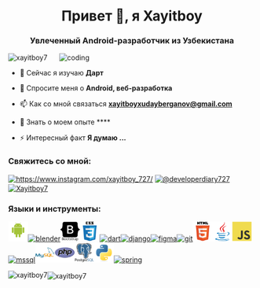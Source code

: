 <h1 align="center">Привет 👋, я Xayitboy</h1>
<h3 align="center">Увлеченный Android-разработчик из Узбекистана</h3>


<p> <img width="400" align="right"src="https://camo.githubusercontent.com/82f491f0f34bdd7b0082f9e122f254a05ac1e3eda4c974761727877fefd11350/68747470733a2f2f692e70696e696d672e636f6d2f6f726967696e616c732f65312f31662f38352f65313166383532396632313531633036383831656534633938616661656337322e676966" alt="coding" /> </p>
<p align="left"> <img src="https://komarev.com/ghpvc/?username=xayitboy7&label=Profile%20views&color=0e75b6&style=flat" alt="xayitboy7" /> </p>

- 🌱 Сейчас я изучаю **Дарт**

- 💬 Спросите меня о **Android, веб-разработка**

- 📫 Как со мной связаться **xayitboyxudayberganov@gmail.com**

- 📄 Знать о моем опыте ****

- ⚡ Интересный факт **Я думаю ...**

<h3 align="left">Свяжитесь со мной:</h3>
<p align="left">
<a href="https://instagram.com/https://www.instagram.com/xayitboy_727/" target="blank"><img align="center" src="https://raw.githubusercontent.com/rahuldkjain/github-profile-readme-generator/master/src/images/icons/Social/instagram.svg" alt="https://www.instagram.com/xayitboy_727/" height="30" width="40" /></a>
<a href="https://www.youtube.com/c/@Developerdiary727" target="blank"><img align="center" src="https://raw.githubusercontent.com/rahuldkjain/github-profile-readme-generator/master/src/images/icons/Social/youtube.svg" alt="@developerdiary727" height="30" width="40" /></a>
<a href="https://discord.gg/Xayitboy7" target="blank"><img align="center" src="https://raw.githubusercontent.com/rahuldkjain/github-profile-readme-generator/master/src/images/icons/Social/discord.svg" alt="Xayitboy7" height="30" width="40" /></a></p>

<h3 align="left">Языки и инструменты:</h3>
<p align="left"><a href="https://developer.android.com" target="blank" rel="noreferrer"> <img src="https://raw.githubusercontent.com/devicons/devicon/master/icons/android/android-original-wordmark.svg" alt="android" width="40" height="40"/></a><a href="https://www.blender.org/" target="blank" rel="noreferrer"><img src="https://download.blender.org/branding/community/blender_community_badge_white.svg" alt="blender" width="40" height="40"/></a><a href="https://getbootstrap.com" target="_blank" rel="noreferrer"><img src="https://raw.githubusercontent.com/devicons/devicon/master/icons/bootstrap/bootstrap-plain-wordmark.svg" alt="bootstrap" width="40" height="40"/></a><a href="https://www.w3schools.com/css/" target="_blank" rel="noreferrer"><img src="https://raw.githubusercontent.com/devicons/devicon/master/icons/css3/css3-original-wordmark.svg" alt="css3" width="40" height="40"/></a><a href="https://dart.dev" target="_blank" rel="noreferrer"><img src="https://www.vectorlogo.zone/logos/dartlang/dartlang-icon.svg" alt="dart" width="40" height="40"/></a><a href="https://www .djangoproject.com/" target="_blank" rel="noreferrer"><img src="https://cdn.worldvectorlogo.com/logos/django.svg" alt="django" width="40" height= "40"/></a><a href="https://www.figma.com/" target="blank" rel="noreferrer"><img src="https://www.vectorlogo.zone/logos/figma/figma-icon.svg" alt="figma" width="40" height="40"/></a><a href="https://git-scm.com/" target= "blank" rel="noreferrer"><img src="https://www.vectorlogo.zone/logos/git-scm/git-scm-icon.svg" alt="git" width="40" height= "40"/></a><a href="https://www.w3.org/html/" target="_blank" rel="noreferrer"><img src="https://raw.githubusercontent.com/devicons/devicon/master/icons/html5/html5-original-wordmark.svg" alt="html5" width="40" height="40"/></a><a href="https:/ /www.java.com" target="blank" rel="noreferrer"><img src="https://raw.githubusercontent.com/devicons/devicon/master/icons/java/java-original.svg" alt="java " width="40" height="40"/></a><a href="https://developer.mozilla.org/en-US/docs/Web/JavaScript" target="_blank" rel=" noreferrer"><img src="https://raw.githubusercontent.com/devicons/devicon/master/icons/javascript/javascript-original.svg" alt="javascript" width="40" height="40"/></a><a href="https://www.microsoft.com/en-us/sql-server" target="_blank" rel="noreferrer"><img src="https://www.svgrepo.com/show/303229/microsoft-sql-server-logo.svg" alt="mssql" width="40" height="40"/></a><a href="https://www. mysql.com/" target="blank" rel="noreferrer"><img src="https://raw.githubusercontent.com/devicons/devicon/master/icons/mysql/mysql-original-wordmark.svg" alt ="mysql" width="40" height="40"/></a><a href="https://www.php.net" target="blank" rel="noreferrer"><img src="https://raw.githubusercontent.com/devicons/devicon/master/icons/php/php-original.svg" alt="php" width="40" height="40"/></a><a href="https://www.postgresql.org" target="_blank" rel="noreferrer"><img src="https://raw.githubusercontent.com/devicons/devicon/master/icons/postgresql/postgresql-original-wordmark.svg" alt="postgresql" width="40" height="40"/></a><a href="https://www.python.org" target="_blank" rel="noreferrer"><img src="https://raw.githubusercontent.com/devicons/devicon/master/icons/python/python-original.svg" alt="python" width="40" height="40" /></a><a href="https://spring.io/" target="blank" rel="noreferrer"><img src="https://www.vectorlogo.zone/logos/springio/springio-icon.svg" alt="spring" width="40" height="40"/></a></p> 

<p><img align="left" src="https://github-readme-stats.vercel.app/api/top-langs?username=xayitboy7&show_icons=true&locale=en&layout=compact" alt="xayitboy7" /></p>

<p><img align="center" src="https://github-readme-streak-stats.herokuapp.com/?user=xayitboy7&" alt="xayitboy7" /></p>
